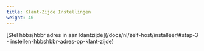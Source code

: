 ```yaml
---
title: Klant-Zijde Instellingen
weight: 40
---
```


[Stel hbbs/hbbr adres in aan klantzijde](/docs/nl/zelf-host/installeer/#stap-3 - instellen-hbbshbbr-adres-op-klant-zijde)